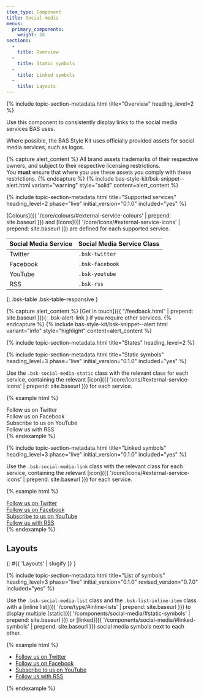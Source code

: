 ```yaml
---
item_type: Component
title: Social media
menus:
  primary_components:
    weight: 24
sections:
  -
    title: Overview
  -
    title: Static symbols
  -
    title: Linked symbols
  -
    title: Layouts
---
```


{% include topic-section-metadata.html
  title="Overview"
  heading_level=2
%}

Use this component to consistently display links to the social media services BAS uses.

Where possible, the BAS Style Kit uses officially provided assets for social media services, such as logos.

{% capture alert_content %}
All brand assets trademarks of their respective owners, and subject to their respective licensing restrictions. <br />
You **must** ensure that where you use these assets you comply with these restrictions.
{% endcapture %}
{% include bas-style-kit/bsk-snippet--alert.html
  variant="warning"
  style="solid"
  content=alert_content
%}

{% include topic-section-metadata.html
  title="Supported services"
  heading_level=2
  phase="live"
  initial_version="0.1.0"
  included="yes"
%}

[Colours]({{ '/core/colours/#external-service-colours' | prepend: site.baseurl }}) and
[Icons]({{ '/core/icons/#external-service-icons' | prepend: site.baseurl }}) are defined for each supported service.

| Social Media Service | Social Media Service Class |
| -------------------- | -------------------------- |
| Twitter              | `.bsk-twitter`             |
| Facebook             | `.bsk-facebook`            |
| YouTube              | `.bsk-youtube`             |
| RSS                  | `.bsk-rss`                 |
{: .bsk-table .bsk-table-responsive }

{% capture alert_content %}
[Get in touch]({{ "/feedback.html" | prepend: site.baseurl }}){: .bsk-alert-link } if you require other services.
{% endcapture %}
{% include bas-style-kit/bsk-snippet--alert.html
  variant="info"
  style="highlight"
  content=alert_content
%}

{% include topic-section-metadata.html
  title="States"
  heading_level=2
%}

{% include topic-section-metadata.html
  title="Static symbols"
  heading_level=3
  phase="live"
  initial_version="0.1.0"
  included="yes"
%}

Use the `.bsk-social-media-static` class with the relevant class for each service, containing the relevant
[icon]({{ '/core/icons/#external-service-icons' | prepend: site.baseurl }}) for each service.

{% example html %}
<!-- Twitter -->
<div class="bsk-social-media-static bsk-twitter"><i class="fab fa-fw fa-3x fa-twitter-square"></i><span class="bsk-visually-hidden">Follow us on Twitter</span></div>

<!-- Facebook -->
<div class="bsk-social-media-static bsk-facebook"><i class="fab fa-fw fa-3x fa-facebook-square"></i><span class="bsk-visually-hidden">Follow us on Facebook</span></div>

<!-- YouTube -->
<div class="bsk-social-media-static bsk-youtube"><i class="fab fa-fw fa-3x fa-youtube-square"></i><span class="bsk-visually-hidden">Subscribe to us on YouTube</span></div>

<!-- RSS -->
<div class="bsk-social-media-static bsk-rss"><i class="fas fa-fw fa-3x fa-rss-square"></i><span class="bsk-visually-hidden">Follow us with RSS</span></div>
{% endexample %}

{% include topic-section-metadata.html
  title="Linked symbols"
  heading_level=3
  phase="live"
  initial_version="0.1.0"
  included="yes"
%}

Use the `.bsk-social-media-link` class with the relevant class for each service, containing the relevant
[icon]({{ '/core/icons/#external-service-icons' | prepend: site.baseurl }}) for each service.

{% example html %}
<!-- Twitter -->
<div><a href="#" class="bsk-social-media-link bsk-twitter"><i class="fab fa-fw fa-3x fa-twitter-square"></i><span class="bsk-visually-hidden">Follow us on Twitter</span></a></div>

<!-- Facebook -->
<div><a href="#" class="bsk-social-media-link bsk-facebook"><i class="fab fa-fw fa-3x fa-facebook-square"></i><span class="bsk-visually-hidden">Follow us on Facebook</span></a></div>

<!-- YouTube -->
<div><a href="#" class="bsk-social-media-link bsk-youtube"><i class="fab fa-fw fa-3x fa-youtube-square"></i><span class="bsk-visually-hidden">Subscribe to us on YouTube</span></a></div>

<!-- RSS -->
<div><a href="#" class="bsk-social-media-link bsk-rss"><i class="fas fa-fw fa-3x fa-rss-square"></i><span class="bsk-visually-hidden">Follow us with RSS</span></a></div>
{% endexample %}

## Layouts
{: #{{ 'Layouts' | slugify }} }

{% include topic-section-metadata.html
  title="List of symbols"
  heading_level=3
  phase="live"
  initial_version="0.1.0"
  revised_version="0.7.0"
  included="yes"
%}

Use the `.bsk-social-media-list` class and the `.bsk-list-inline-item` class with a [inline list]({{ '/core/type/#inline-lists' | prepend: site.baseurl }})
to display multiple [static]({{ '/components/social-media/#static-symbols' | prepend: site.baseurl }}) or
[linked]({{ '/components/social-media/#linked-symbols' | prepend: site.baseurl }}) social media symbols next to each other.

{% example html %}
<ul class="bsk-list-inline bsk-social-media-list">
  <li class="bsk-list-inline-item"><a href="#" class="bsk-social-media-link bsk-twitter"><i class="fab fa-fw fa-3x fa-twitter-square"></i><span class="bsk-visually-hidden">Follow us on Twitter</span></a></li>
  <li class="bsk-list-inline-item"><a href="#" class="bsk-social-media-link bsk-facebook"><i class="fab fa-fw fa-3x fa-facebook-square"></i><span class="bsk-visually-hidden">Follow us on Facebook</span></a></li>
  <li class="bsk-list-inline-item"><a href="#" class="bsk-social-media-link bsk-youtube"><i class="fab fa-fw fa-3x fa-youtube-square"></i><span class="bsk-visually-hidden">Subscribe to us on YouTube</span></a></li>
  <li class="bsk-list-inline-item"><a href="#" class="bsk-social-media-link bsk-rss"><i class="fas fa-fw fa-3x fa-rss-square"></i><span class="bsk-visually-hidden">Follow us with RSS</span></a></li>
</ul>
{% endexample %}
